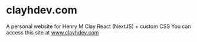 # clayhdev.com
A personal website for Henry M Clay
React (NextJS) + custom CSS 
You can access this site at www.clayhdev.com

